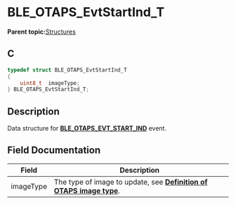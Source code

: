 # BLE\_OTAPS\_EvtStartInd\_T

**Parent topic:**[Structures](GUID-DD4DCB53-DB4E-479A-9365-B7F9312729B4.md)

## C

```c
typedef struct BLE_OTAPS_EvtStartInd_T
{
    uint8_t  imageType;
} BLE_OTAPS_EvtStartInd_T;
```

## Description

Data structure for **[BLE\_OTAPS\_EVT\_START\_IND](GUID-63B996F4-CEC1-4B2A-BDE5-37090FBFA514.md)** event.

## Field Documentation

|Field|Description|
|-----|-----------|
|imageType|The type of image to update, see **[Definition of OTAPS image type](GUID-351BCC79-803C-4FA0-8AFE-4C26DA2B0FD6.md)**.|

